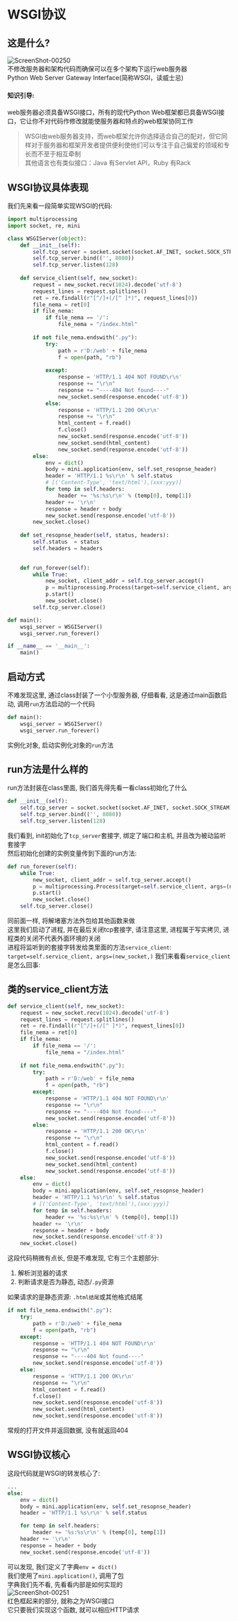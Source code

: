WSGI协议
======

## 这是什么? 
![ScreenShot-00250](https://github.com/KissMyLady/WEB_Server/blob/master/Img/ScreenShot-00250.jpg)  
不修改服务器和架构代码而确保可以在多个架构下运行web服务器    
Python Web Server Gateway Interface(简称WSGI，读威士忌)     
 
#### 知识引导:  
web服务器必须具备WSGI接口，所有的现代Python Web框架都已具备WSGI接口，它让你不对代码作修改就能使服务器和特点的web框架协同工作   
> WSGI由web服务器支持，而web框架允许你选择适合自己的配对，但它同样对于服务器和框架开发者提供便利使他们可以专注于自己偏爱的领域和专长而不至于相互牵制   
其他语言也有类似接口：Java 有Servlet API，Ruby 有Rack    


## WSGI协议具体表现  
我们先来看一段简单实现WSGI的代码:      
```Python
import multiprocessing
import socket, re, mini

class WSGIServer(object):
    def __init__(self):
        self.tcp_server = socket.socket(socket.AF_INET, socket.SOCK_STREAM)
        self.tcp_server.bind(('', 8080))
        self.tcp_server.listen(128)
    
    def service_client(self, new_socket):
        request = new_socket.recv(1024).decode('utf-8')
        request_lines = request.splitlines()
        ret = re.findall(r"[^/]+(/[^ ]*)", request_lines[0])
        file_nema = ret[0]
        if file_nema:
            if file_nema == '/':
                file_nema = "/index.html"
                
        if not file_nema.endswith(".py"):
            try:
                path = r'D:/web' + file_nema
                f = open(path, "rb")
            
            except:
                response = 'HTTP/1.1 404 NOT FOUND\r\n'
                response += "\r\n"
                response += "----404 Not found----"
                new_socket.send(response.encode('utf-8'))
            else:
                response = 'HTTP/1.1 200 OK\r\n'
                response += "\r\n"
                html_content = f.read()
                f.close()
                new_socket.send(response.encode('utf-8'))
                new_socket.send(html_content)
                new_socket.send(response.encode('utf-8'))
        else:
            env = dict()
            body = mini.application(env, self.set_resopnse_header)
            header = 'HTTP/1.1 %s\r\n' % self.status
            # [('Content-Type', 'text/html'),(xxx:yyy)]
            for temp in self.headers:
                header += '%s:%s\r\n' % (temp[0], temp[1])
            header += '\r\n'
            response = header + body
            new_socket.send(response.encode('utf-8'))
        new_socket.close()
    
    def set_resopnse_header(self, status, headers):
        self.status  = status
        self.headers = headers
        

    def run_forever(self):
        while True:
            new_socket, client_addr = self.tcp_server.accept()
            p = multiprocessing.Process(target=self.service_client, args=(new_socket,))
            p.start()
            new_socket.close()
        self.tcp_server.close()

def main():
    wsgi_server = WSGIServer()
    wsgi_server.run_forever()

if __name__ == '__main__':
    main()
```
## 启动方式
不难发现这里, 通过class封装了一个小型服务器, 仔细看看, 这是通过main函数启动, 调用`run`方法启动的一个代码  
```Python
def main():
    wsgi_server = WSGIServer()
    wsgi_server.run_forever()
```
实例化对象, 启动实例化对象的`run`方法  

## run方法是什么样的  
run方法封装在class里面, 我们首先得先看一看class初始化了什么    
```Python
def __init__(self):
    self.tcp_server = socket.socket(socket.AF_INET, socket.SOCK_STREAM)
    self.tcp_server.bind(('', 8080))
    self.tcp_server.listen(128)
```
我们看到, init初始化了`tcp_server`套接字, 绑定了端口和主机, 并且改为被动监听套接字   
然后初始化创建的实例变量传到下面的run方法:  
```Python
def run_forever(self):
    while True:	
        new_socket, client_addr = self.tcp_server.accept()
        p = multiprocessing.Process(target=self.service_client, args=(new_socket,))
        p.start()
        new_socket.close()
    self.tcp_server.close()
```
同前面一样, 将解堵塞方法外包给其他函数来做    
这里我们启动了进程, 并在最后关闭tcp套接字, 请注意这里, 进程属于写实拷贝, 进程类的关闭不代表外面环境的关闭  
进程将监听到的套接字转发给类里面的方法`service_client`:  		
`target=self.service_client, args=(new_socket,)`
我们来看看`service_client`是怎么回事:  

## 类的service_client方法   
```Python
def service_client(self, new_socket):
    request = new_socket.recv(1024).decode('utf-8')
    request_lines = request.splitlines()
    ret = re.findall(r"[^/]+(/[^ ]*)", request_lines[0])
    file_nema = ret[0]
    if file_nema:
        if file_nema == '/':
            file_nema = "/index.html"
            
    if not file_nema.endswith(".py"):
        try:
            path = r'D:/web' + file_nema
            f = open(path, "rb")
        except:
            response = 'HTTP/1.1 404 NOT FOUND\r\n'
            response += "\r\n"
            response += "----404 Not found----"
            new_socket.send(response.encode('utf-8'))
        else:
            response = 'HTTP/1.1 200 OK\r\n'
            response += "\r\n"
            html_content = f.read()
            f.close()
            new_socket.send(response.encode('utf-8'))
            new_socket.send(html_content)
            new_socket.send(response.encode('utf-8'))
    else:
        env = dict()
        body = mini.application(env, self.set_resopnse_header)
        header = 'HTTP/1.1 %s\r\n' % self.status
        # [('Content-Type', 'text/html'),(xxx:yyy)]
        for temp in self.headers:
            header += '%s:%s\r\n' % (temp[0], temp[1])
        header += '\r\n'
        response = header + body
        new_socket.send(response.encode('utf-8'))
    new_socket.close()
```
这段代码稍微有点长, 但是不难发现, 它有三个主题部分:   
1. 解析浏览器的请求   
2. 判断请求是否为静态, 动态/`.py`资源   

如果请求的是静态资源: `.html结尾`或其他格式结尾      
```Python
if not file_nema.endswith(".py"):
    try:
        path = r'D:/web' + file_nema
        f = open(path, "rb")
    except:
        response = 'HTTP/1.1 404 NOT FOUND\r\n'
        response += "\r\n"
        response += "----404 Not found----"
        new_socket.send(response.encode('utf-8'))
    else:
        response = 'HTTP/1.1 200 OK\r\n'
        response += "\r\n"
        html_content = f.read()
        f.close()
        new_socket.send(response.encode('utf-8'))
        new_socket.send(html_content)
        new_socket.send(response.encode('utf-8'))
``` 
常规的打开文件并返回数据, 没有就返回404

## WSGI协议核心  
这段代码就是WSGI的转发核心了:  
```Python
...
else:
    env = dict()
    body = mini.application(env, self.set_resopnse_header)
    header = 'HTTP/1.1 %s\r\n' % self.status

    for temp in self.headers:
        header += '%s:%s\r\n' % (temp[0], temp[1])
    header += '\r\n'
    response = header + body
    new_socket.send(response.encode('utf-8'))
```
可以发现, 我们定义了字典`env = dict()`   
我们使用了`mini.application()`, 调用了包  
字典我们先不看, 先看看内部是如何实现的   
![ScreenShot-00251](https://github.com/KissMyLady/WEB_Server/blob/master/Img/ScreenShot-00251.jpg)   
红色框起来的部分, 就称之为WSGI接口  
它只要我们实现这个函数,  就可以相应HTTP请求   


